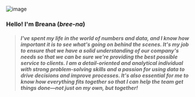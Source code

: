 ![image](https://user-images.githubusercontent.com/19877242/201544819-390bfd2a-af04-4bf2-a38a-1bf2d3b420e6.png)

### Hello! I'm Breana (*bree-na*)


>##### I've spent my life in the world of numbers and data, and I know how important it is to see what's going on behind the scenes. It's my job to ensure that we have a solid understanding of our company's needs so that we can be sure we're providing the best possible service to clients. I am a detail-oriented and analytical individual with strong problem-solving skills and a passion for using data to drive decisions and improve processes. It's also essential for me to know how everything fits together so that I can help the team get things done—not just on my own, but together!

